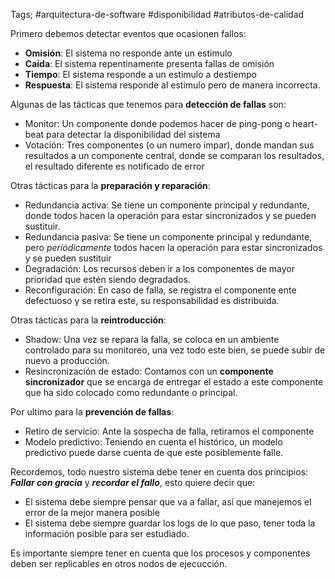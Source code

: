 Tags; #arquitectura-de-software #disponibilidad #atributos-de-calidad 

Primero debemos detectar eventos que ocasionen fallos:

- **Omisión**: El sistema no responde ante un estimulo
- **Caída**: El sistema repentinamente presenta fallas de omisión
- **Tiempo**: El sistema responde a un estimulo a destiempo
- **Respuesta**: El sistema responde al estimulo pero de manera incorrecta.

Algunas de las tácticas que tenemos para **detección de fallas** son:

- Monitor: Un componente donde podemos hacer de ping-pong o heart-beat para detectar la disponibilidad del sistema
- Votación: Tres componentes (o un numero impar), donde mandan sus resultados a un componente central, donde se comparan los resultados, el resultado diferente es notificado de error

Otras tácticas para la **preparación y reparación**:

- Redundancia activa:  Se tiene un componente principal y redundante, donde todos hacen la operación para estar sincronizados y se pueden sustituir.
- Redundancia pasiva: Se tiene un componente principal y redundante, pero *periódicamente* todos hacen la operación para estar sincronizados y se pueden sustituir
- Degradación: Los recursos deben ir a los componentes de mayor prioridad que estén siendo degradados.
- Reconfiguración: En caso de falla, se registra el componente ente defectuoso y se retira este, su responsabilidad es distribuida.

Otras tácticas para la **reintroducción**:
- Shadow: Una vez se repara la falla, se coloca en un ambiente controlado para su monitoreo, una vez todo este bien, se puede subir de nuevo a producción.
- Resincronización de estado: Contamos con un **componente sincronizador** que se encarga de entregar el estado a este componente que ha sido colocado como redundante o principal.

Por ultimo para la **prevención de fallas**:

- Retiro de servicio: Ante la sospecha de falla, retiramos el componente
- Modelo predictivo: Teniendo en cuenta el histórico, un modelo predictivo puede darse cuenta de que este posiblemente falle. 

Recordemos, todo nuestro sistema debe tener en cuenta dos principios: ***Fallar con gracia*** y ***recordar el fallo***, esto quiere decir que:

- El sistema debe siempre pensar que va a fallar, así que manejemos el error de la mejor manera posible
- El sistema debe siempre guardar los logs de lo que paso, tener toda la información posible para ser estudiado.

Es importante siempre tener en cuenta que los procesos y componentes deben ser replicables en otros nodos de ejecucción.